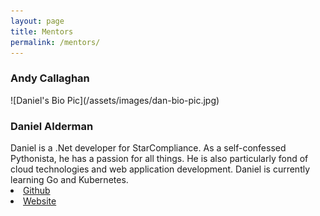 ```yaml
---
layout: page
title: Mentors
permalink: /mentors/
---
```


<h3>Andy Callaghan</h3>

<div class="pull-right" markdown="1">
![Daniel's Bio Pic](/assets/images/dan-bio-pic.jpg)
</div>

<h3>Daniel Alderman</h3>
Daniel is a .Net developer for StarCompliance. As a self-confessed Pythonista, he
has a passion for all things. He is also particularly fond of cloud technologies
and web application development. Daniel is currently learning Go and Kubernetes.

<li><a class="fa fa-github fa-2x" href="https://github.com/Daniel-Alderman77">Github</a></li>
<li><a class="fa fa-external-link fa-2x" href="http://www.daniel-alderman.com/">Website</a></li>
